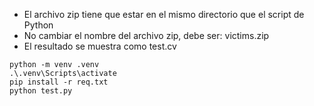 * El archivo zip tiene que estar en el mismo directorio que el script de Python
* No cambiar el nombre del archivo zip, debe ser: victims.zip
* El resultado se muestra como test.cv
``` 
python -m venv .venv
.\.venv\Scripts\activate
pip install -r req.txt
python test.py
``` 